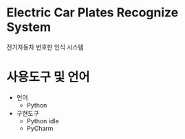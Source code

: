 # Electric Car Plates Recognize System
전기자동차 번호판 인식 시스템

# 사용도구 및 언어
* 언어 
  * Python
* 구현도구
  * Python idle
  * PyCharm
